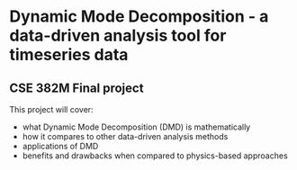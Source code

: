 # Dynamic Mode Decomposition - a data-driven analysis tool for timeseries data
## CSE 382M Final project
This project will cover:
- what Dynamic Mode Decomposition (DMD) is mathematically
- how it compares to other data-driven analysis methods
- applications of DMD
- benefits and drawbacks when compared to physics-based approaches

